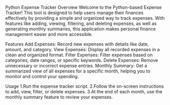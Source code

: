 Python Expense Tracker
Overview
Welcome to the Python-based Expense Tracker! This tool is designed to help users manage their finances effectively by providing a 
simple and organized way to track expenses. With features like adding, viewing, filtering, and deleting expenses, as well as generating 
monthly summaries, this application makes personal finance management easier and more accessible.

Features
Add Expenses: Record new expenses with details like date, amount, and category.
View Expenses: Display all recorded expenses in a clean and organized format.
Filter Expenses: Filter expenses based on categories, date ranges, or specific keywords.
Delete Expenses: Remove unnecessary or incorrect expense entries.
Monthly Summary: Get a summarized view of all expenses for a specific month, helping you to monitor and control your spending.

Usage
1.Run the expense tracker script.
2.Follow the on-screen instructions to add, view, filter, or delete expenses.
3.At the end of each month, use the monthly summary feature to review your expenses.
